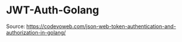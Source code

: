 # JWT-Auth-Golang

Source: https://codevoweb.com/json-web-token-authentication-and-authorization-in-golang/